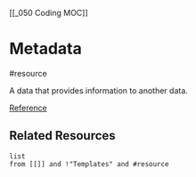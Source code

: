 [[_050 Coding MOC]]

# Metadata
#resource 

 A data that provides information to another data.

[Reference]()

## Related Resources
```dataview
list
from [[]] and !"Templates" and #resource
```